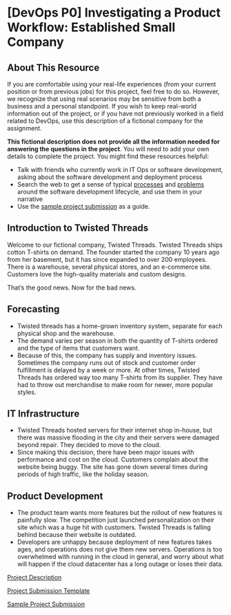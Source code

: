 # [DevOps P0] Investigating a Product Workflow: Established Small Company

## About This Resource

If you are comfortable using your real-life experiences (from your current position or from previous jobs) for this project, feel free to do so. However, we recognize that using real scenarios may be sensitive from both a business and a personal standpoint. If you wish to keep real-world information out of the project, or if you have not previously worked in a field related to DevOps, use this description of a fictional company for the assignment. 

**This fictional description does not provide all the information needed for answering the questions in the project**. You will need to add your own details to complete the project. You might find these resources helpful:
* Talk with friends who currently work in IT Ops or software development, asking about the software development and deployment process
* Search the web to get a sense of typical [processes](https://www.google.com/#hl=en&q=IT%20development%20typical%20processes) and [problems](https://www.google.com/#hl=en&q=IT+development+typical+processes+problems) around the software development lifecycle, and use them in your narrative
* Use the [sample project submission](https://github.com/udacity/Project-Descriptions-for-Review/blob/9d7b8dd2c0d6d23fe5ecf768351b68184835a443/DevOps/P0/P0_Sample_Submission.md) as a guide. 

## Introduction to Twisted Threads

Welcome to our fictional company, Twisted Threads. Twisted Threads ships cotton T-shirts on demand. The founder started the company 10 years ago from her basement, but it has since expanded to over 200 employees. There is a warehouse, several physical stores, and an e-commerce site. Customers love the high-quality materials and custom designs.

That’s the good news. Now for the bad news. 

## Forecasting

* Twisted threads has a home-grown inventory system, separate for each physical shop and the warehouse. 
* The demand varies per season in both the quantity of T-shirts ordered and the type of items that customers want.
* Because of this, the company has supply and inventory issues. Sometimes the company runs out of stock and customer order fulfillment is delayed by a week or more. At other times, Twisted Threads has ordered way too many T-shirts from its supplier. They have had to throw out merchandise to make room for newer, more popular styles. 

## IT Infrastructure

* Twisted Threads hosted servers for their internet shop in-house, but there was massive flooding in the city and their servers were damaged beyond repair. They decided to move to the cloud. 
* Since making this decision, there have been major issues with performance and cost on the cloud. Customers complain about the website being buggy. The site has gone down several times during periods of high traffic, like the holiday season. 

## Product Development

* The product team wants more features but the rollout of new features is painfully slow. The competition just launched personalization on their site which was a huge hit with customers. Twisted Threads is falling behind because their website is outdated. 
* Developers are unhappy because deployment of new features takes ages, and operations does not give them new servers. Operations is too overwhelmed with running in the cloud in general, and worry about what will happen if the cloud datacenter has a long outage or loses their data.

[Project Description](P0_Project_Instructions.md)

[Project Submission Template](P0_Template.md)

[Sample Project Submission](P0_Sample_Submission.md)

